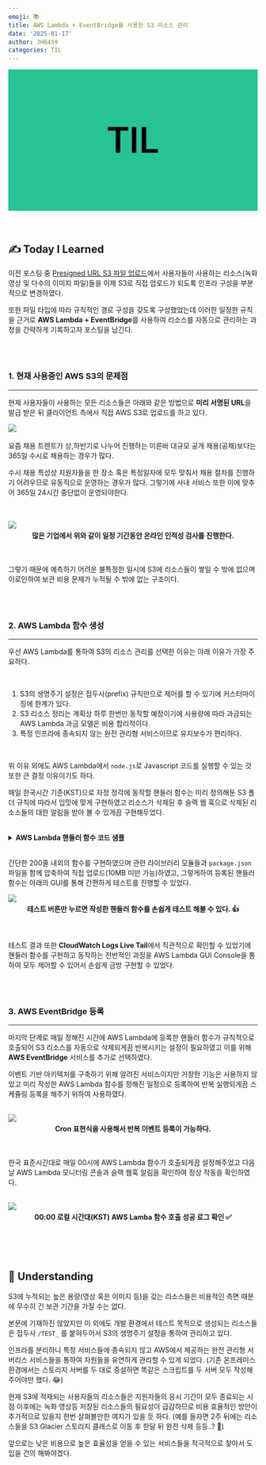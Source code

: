 ```yaml
---
emoji: 📚
title: AWS Lambda + EventBridge를 사용한 S3 리소스 관리
date: '2025-01-17'
author: JH8459
categories: TIL
---
```


![github-blog.png](../../assets/common/TIL.jpeg)

<br>

## ✍️ **T**oday **I** **L**earned

이전 포스팅 중 <a href="https://blog.jh8459.com/2024-12-01-TIL/" target="_blank">Presigned URL S3 파일 업로드</a>에서 사용자들이 사용하는 리소스(녹화영상 및 다수의 이미지 파일)들을 이제 S3로 직접 업로드가 되도록 인프라 구성을 부분적으로 변경하였다.

또한 파일 타입에 따라 규칙적인 경로 구성을 갖도록 구성했었는데 이러한 일정한 규칙을 근거로 <strong>AWS Lambda + EventBridge</strong>를 사용하여 리소스를 자동으로 관리하는 과정을 간략하게 기록하고자 포스팅을 남긴다.

<br>
<br>

### 1. 현재 사용중인 AWS S3의 문제점

---

현재 사용자들이 사용하는 모든 리소스들은 아래와 같은 방법으로 <strong>미리 서명된 URL</strong>을 발급 받은 뒤 클라이언트 측에서 직접 AWS S3로 업로드를 하고 있다.

<img src="https://jh8459.s3.ap-northeast-2.amazonaws.com/blog/2024-12-01-TIL/after_infra.png"/>
<br>

요즘 채용 트렌트가 상,하반기로 나누어 진행하는 이른바 대규모 공개 채용(공채)보다는 365일 수시로 채용하는 경우가 많다.

수시 채용 특성상 지원자들을 한 장소 혹은 특정일자에 모두 맞춰서 채용 절차를 진행하기 어려우므로 유동적으로 운영하는 경우가 많다. 그렇기에 사내 서비스 또한 이에 맞추어 365일 24시간 중단없이 운영되야한다.

<br>
<br>

<img src="https://jh8459.s3.ap-northeast-2.amazonaws.com/blog/2025-01-17-TIL/SKCT.png"/>
<br>
<center><strong>많은 기업에서 위와 같이 일정 기간동안 온라인 인적성 검사를 진행한다.</strong></center><br><br>

그렇기 때문에 예측하기 어려운 불특정한 일시에 S3에 리소스들이 쌓일 수 밖에 없으며 이로인하여 보관 비용 문제가 누적될 수 밖에 없는 구조이다.

<br>
<br>

### 2. AWS Lambda 함수 생성

---

우선 AWS Lambda를 통하여 S3의 리소스 관리를 선택한 이유는 아래 이유가 가장 주요하다.

<br>

1. S3의 생명주기 설정은 접두사(prefix) 규칙만으로 제어를 할 수 있기에 커스터마이징에 한계가 있다.
2. S3 리소스 정리는 계획상 하루 한번만 동작할 예정이기에 사용량에 따라 과금되는 AWS Lambda 과금 모델은 비용 합리적이다.
3. 특정 인프라에 종속되지 않는 완전 관리형 서비스이므로 유지보수가 편리하다.

<br>

위 이유 외에도 AWS Lambda에서 `node.js`로 Javascript 코드를 실행할 수 있는 것 또한 큰 결정 이유이기도 하다.

매일 한국시간 기준(KST)으로 자정 정각에 동작할 핸들러 함수는 미리 정의해둔 S3 폴더 규칙에 따라서 입맛에 맞게 구현하였고 리소스가 삭제된 후 슬랙 웹 훅으로 삭제된 리소스들의 대한 알림을 받아 볼 수 있게끔 구현해두었다.

<br>
<details>
<summary><strong>AWS Lambda 핸들러 함수 코드 샘플</strong></summary>

<br>

```javascript
import { S3Client, ListObjectsV2Command, DeleteObjectsCommand } from '@aws-sdk/client-s3';
import https from 'https';

const s3 = new S3Client({ region: 'ap-northeast-2' }); // S3 리전 설정
const SLACK_WEBHOOK_URL = 'https://hooks.slack.com/services/sample1/sample2/sample3'; // Slack 웹훅 URL

/**
 * Lambda 핸들러 함수
 */
export const handler = async () => {
  const bucketName = 'resource'; // S3 버킷 이름
  const prefixes = ['서비스1/', '서비스2/', '서비스3/', '서비스4/']; // S3 접두어 목록

  // 오늘 기준 30일 전 날짜를 계산하여 cutoffDateString 생성 (YYYY-MM-DD 형식)
  const getCutoffDateString = () => {
    const now = new Date(); // 현재 날짜 가져오기
    now.setDate(now.getDate() - 30); // 30일 전으로 이동

    return now.toISOString().split('T')[0]; // YYYY-MM-DD 형식으로 변환
  };

  const cutoffDateString = getCutoffDateString(); // 기준 날짜 계산

  let totalDeletedSize = 0; // 총 삭제한 리소스 크기 합산
  const allDeletedKeys = []; // 삭제된 키 목록
  const deletedClients = []; // 삭제된 접두어 목록 및 정보

  /**
   * 크기를 적절한 단위로 변환 (MB, GB, TB 등)
   * @param {number} sizeInBytes - 크기 (바이트)
   * @returns {string} 적절한 단위로 변환된 크기 문자열
   */
  const formatSize = (sizeInBytes) => {
    if (sizeInBytes < 1024 ** 2) {
      return `${(sizeInBytes / 1024).toFixed(2)} KB`;
    } else if (sizeInBytes < 1024 ** 3) {
      return `${(sizeInBytes / 1024 ** 2).toFixed(2)} MB`;
    } else if (sizeInBytes < 1024 ** 4) {
      return `${(sizeInBytes / 1024 ** 3).toFixed(2)} GB`;
    } else {
      return `${(sizeInBytes / 1024 ** 4).toFixed(2)} TB`;
    }
  };

  /**
   * S3 객체 삭제 함수
   * 특정 prefix와 cutoffDateString에 따라 삭제할 객체를 필터링하여 삭제
   */
  const deleteObjectsByDate = async (prefix, cutoffDateString) => {
    const deletedKeys = [];
    let prefixDeletedSize = 0; // 특정 prefix에서 삭제한 크기 합산

    const response = await s3.send(
      new ListObjectsV2Command({
        Bucket: bucketName,
        Prefix: prefix, // 탐색할 접두어
        MaxKeys: 1000, // 한 번에 최대 1000개 객체 반환
      })
    );

    if (!response.Contents || response.Contents.length === 0) {
      return { deletedKeys, prefixDeletedSize };
    }

    // 기준 날짜 이전의 객체 필터링
    const objectsToDelete = response.Contents.filter((obj) => {
      const keyParts = obj.Key.split('/');
      const datePart = keyParts[1]; // 키에서 YYYYMMDD 추출

      return /^\d{8}$/.test(datePart) && datePart < cutoffDateString.replace(/-/g, ''); // 날짜 조건 확인
    });

    // 삭제 요청 수행
    if (objectsToDelete.length > 0) {
      await s3.send(
        new DeleteObjectsCommand({
          Bucket: bucketName,
          Delete: {
            Objects: objectsToDelete.map((obj) => ({ Key: obj.Key })),
          },
        })
      );

      // 삭제된 객체 키 및 크기 합산
      deletedKeys.push(...objectsToDelete.map((obj) => obj.Key));
      prefixDeletedSize += objectsToDelete.reduce((sum, obj) => sum + obj.Size, 0);
      totalDeletedSize += prefixDeletedSize; // 전체 삭제 크기 합산
    }

    return { deletedKeys, prefixDeletedSize };
  };

  // 모든 Prefix에 대해 삭제 작업 수행
  const deletePromises = prefixes.map(async (prefix) => {
    try {
      const { deletedKeys, prefixDeletedSize } = await deleteObjectsByDate(prefix, cutoffDateString);

      allDeletedKeys.push(...deletedKeys);

      if (deletedKeys.length > 0) {
        deletedClients.push({
          prefix: prefix.replace('/', ''), // 접두어 이름
          count: deletedKeys.length, // 삭제된 객체 수
          size: prefixDeletedSize, // 삭제된 크기
        });
      }
    } catch (error) {
      console.error(`Failed to process prefix: ${prefix} - ${error.message}`);
    }
  });

  await Promise.all(deletePromises);

  if (allDeletedKeys.length === 0) {
    return { statusCode: 200, body: JSON.stringify({ message: 'No resources to delete.' }) };
  }

  // S3 전체 사용량 가져오기
  const getTotalS3Usage = async () => {
    let totalSize = 0;
    let continuationToken = null;

    do {
      const response = await s3.send(
        new ListObjectsV2Command({
          Bucket: bucketName,
          ContinuationToken: continuationToken,
        })
      );

      totalSize += response.Contents?.reduce((sum, obj) => sum + obj.Size, 0) || 0;
      continuationToken = response.NextContinuationToken;
    } while (continuationToken);

    return totalSize; // 바이트 단위 반환
  };

  const totalS3UsageAfterDeletion = formatSize(await getTotalS3Usage());

  // 삭제된 접두어 정보 내림차순 정렬 (크기 기준)
  deletedClients.sort((a, b) => b.size - a.size);

  // 삭제 정보 문자열 생성
  const deletionDetails = deletedClients
    .map((client) => `  - ${client.prefix}: ${client.count}건 / ${formatSize(client.size)}`)
    .join('\n');

  // Slack 알림 메시지 생성
  const message = {
    channel: '#notice',
    text: `===============================\n       ‼️ AWS S3 리소스 삭제 알림 ‼️\n------------------------------------------------\n1. S3 총 사용량: ${totalS3UsageAfterDeletion}\n2. 삭제한 리소스 크기: ${formatSize(
      totalDeletedSize
    )} (~ ${cutoffDateString})\n3. 삭제 정보:\n${deletionDetails}\n\n===============================`,
  };

  await sendSlackNotification(message);

  return { statusCode: 200, body: JSON.stringify({ message: 'Resource cleanup completed' }) };
};

/**
 * Slack 알림 전송 함수
 */
const sendSlackNotification = (message) => {
  // 생략
};

```

</details>
<br>

간단한 200줄 내외의 함수를 구현하였으며 관련 라이브러리 모듈들과 `package.json` 파일을 함께 압축하여 직접 업로드(10MB 미만 가능)하였고, 그렇게하여 등록된 핸들러 함수는 아래의 GUI를 통해 간편하게 테스트를 진행할 수 있었다.

<img src="https://jh8459.s3.ap-northeast-2.amazonaws.com/blog/2025-01-17-TIL/lambda.png"/>
<br>
<center><strong>테스트 버튼만 누르면 작성한 핸들러 함수를 손쉽게 테스트 해볼 수 있다. 👍</strong></center><br><br>

 테스트 결과 또한 <strong>CloudWatch Logs Live Tail</strong>에서 직관적으로 확인할 수 있었기에 핸들러 함수를 구현하고 동작하는 전반적인 과정을 AWS Lambda GUI Console을 통하여 모두 제어할 수 있어서 손쉽게 금방 구현할 수 있었다.

<br>
<br>

### 3. AWS EventBridge 등록

---

마지막 단계로 매일 정해진 시간에 AWS Lambda에 등록한 핸들러 함수가 규칙적으로 호출되어 S3 리소스를 자동으로 삭제되게끔 반복시키는 설정이 필요하였고 이를 위해 <strong>AWS EventBridge</strong> 서비스를 추가로 선택하였다.

이벤트 기반 아키텍처를 구축하기 위해 알려진 서비스이지만 거창한 기능은 사용하지 않았고 미리 작성한 AWS Lambda 함수를 정해진 일정으로 등록하여 반복 실행되게끔 스케쥴링 등록을 해주기 위하여 사용하였다.

<br>

<img src="https://jh8459.s3.ap-northeast-2.amazonaws.com/blog/2025-01-17-TIL/eventbridge.png"/>
<br>
<center><strong>Cron 표현식을 사용해서 반복 이벤트 등록이 가능하다.</strong></center><br><br>

한국 표준시간대로 매일 00시에 AWS Lambda 함수가 호출되게끔 설정해주었고 다음날 AWS Lambda 모니터링 콘솔과 슬랙 웹훅 알림을 확인하여 정상 작동을 확인하였다.

<br>

<img src="https://jh8459.s3.ap-northeast-2.amazonaws.com/blog/2025-01-17-TIL/monitor.png"/>
<br>
<center><strong>00:00 로컬 시간대(KST) AWS Lamba 함수 호출 성공 로그 확인 ✅</strong></center><br><br>



<br>
<br>

## 🤔 Understanding

S3에 누적되는 높은 용량(영상 혹은 이미지 등)을 갖는 리소스들은 비용적인 측면 때문에 무수히 긴 보관 기간을 가질 수는 없다.

본문에 기재하진 않았지만 이 외에도 개발 환경에서 테스트 목적으로 생성되는 리소스들은 접두사 `/TEST_` 를 붙혀두어서 S3의 생명주기 설정을 통하여 관리하고 있다.

인프라를 분리하니 특정 서비스들에 종속되지 않고 AWS에서 제공하는 완전 관리형 서버리스 서비스들을 통하여 자원들을 유연하게 관리할 수 있게 되었다. (기존 온프레미스 환경에서는 스토리지 서버를 두 대로 증설하면 똑같은 스크립트를 두 서버 모두 작성해 주어야만 했다. 😂)

현재 S3에 적재되는 사용자들의 리소스들은 지원자들의 응시 기간이 모두 종료되는 시점 이후에는 녹화 영상등 저장된 리소스들의 필요성이 급감하므로 비용 효율적인 방안이 추가적으로 있을지 한번 살펴볼만한 여지가 있을 듯 하다. (예를 들자면 2주 뒤에는 리소스들을 S3 Glacier 스토리지 클래스로 이동 후 한달 뒤 완전 삭제 등등..? 🤔)

앞으로는 낮은 비용으로 높은 효율성을 얻을 수 있는 서비스들을 적극적으로 찾아서 도입을 건의 해봐야겠다.

<br>
<br>

```toc

```
